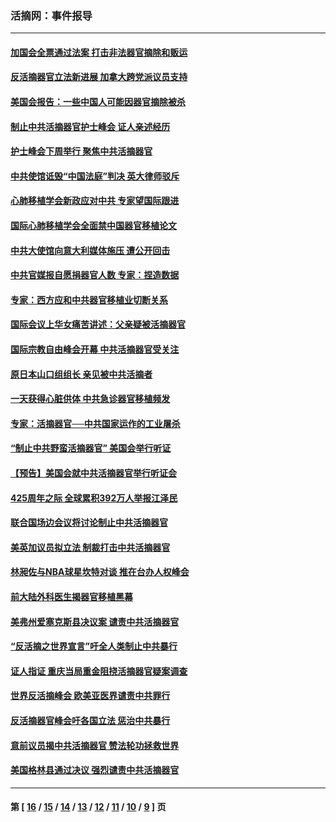 ### 活摘网：事件报导
---
#### [加国会全票通过法案 打击非法器官摘除和贩运](../../pages/nf5877/n13884924.md?03100430) 
#### [反活摘器官立法新进展 加拿大跨党派议员支持](../../pages/nf5877/n13876061.md?03100430) 
#### [美国会报告：一些中国人可能因器官摘除被杀](../../pages/nf5877/n13867964.md?03100430) 
#### [制止中共活摘器官护士峰会 证人亲述经历](../../pages/nf5877/n13859007.md?03100430) 
#### [护士峰会下周举行 聚焦中共活摘器官](../../pages/nf5877/n13855418.md?03100430) 
#### [中共使馆诋毁“中国法庭”判决 英大律师驳斥](../../pages/nf5877/n13833945.md?03100430) 
#### [心肺移植学会新政应对中共 专家望国际跟进](../../pages/nf5877/n13829043.md?03100430) 
#### [国际心肺移植学会全面禁中国器官移植论文](../../pages/nf5877/n13827785.md?03100430) 
#### [中共大使馆向意大利媒体施压 遭公开回击](../../pages/nf5877/n13826038.md?03100430) 
#### [中共官媒报自愿捐器官人数 专家：捏造数据](../../pages/nf5877/n13814130.md?03100430) 
#### [专家：西方应和中共器官移植业切断关系](../../pages/nf5877/n13772828.md?03100430) 
#### [国际会议上华女痛苦讲述：父亲疑被活摘器官](../../pages/nf5877/n13771583.md?03100430) 
#### [国际宗教自由峰会开幕 中共活摘器官受关注](../../pages/nf5877/n13769995.md?03100430) 
#### [原日本山口组组长 亲见被中共活摘者](../../pages/nf5877/n13767360.md?03100430) 
#### [一天获得心脏供体 中共急诊器官移植频发](../../pages/nf5877/n13764689.md?03100430) 
#### [专家：活摘器官──中共国家运作的工业屠杀](../../pages/nf5877/n13761178.md?03100430) 
#### [“制止中共野蛮活摘器官” 美国会举行听证](../../pages/nf5877/n13735831.md?03100430) 
#### [【预告】美国会就中共活摘器官举行听证会](../../pages/nf5877/n13732843.md?03100430) 
#### [425周年之际 全球累积392万人举报江泽民](../../pages/nf5877/n13719232.md?03100430) 
#### [联合国场边会议将讨论制止中共活摘器官](../../pages/nf5877/n13656361.md?03100430) 
#### [美英加议员拟立法 制裁打击中共活摘器官](../../pages/nf5877/n13430251.md?03100430) 
#### [林昶佐与NBA球星坎特对谈 推在台办人权峰会](../../pages/nf5877/n13414467.md?03100430) 
#### [前大陆外科医生揭器官移植黑幕](../../pages/nf5877/n13401416.md?03100430) 
#### [美弗州爱塞克斯县决议案 谴责中共活摘器官](../../pages/nf5877/n13320919.md?03100430) 
#### [“反活摘之世界宣言”吁全人类制止中共暴行](../../pages/nf5877/n13259730.md?03100430) 
#### [证人指证 重庆当局重金阻挠活摘器官疑案调查](../../pages/nf5877/n13259127.md?03100430) 
#### [世界反活摘峰会 欧美亚医界谴责中共罪行](../../pages/nf5877/n13253550.md?03100430) 
#### [反活摘器官峰会吁各国立法 惩治中共暴行](../../pages/nf5877/n13245052.md?03100430) 
#### [意前议员揭中共活摘器官 赞法轮功拯救世界](../../pages/nf5877/n13203445.md?03100430) 
#### [美国格林县通过决议 强烈谴责中共活摘器官](../../pages/nf5877/n13119367.md?03100430) 

---
#### 第 [ [16](./16.md?03100430) / [15](./15.md?03100430) / [14](./14.md?03100430) / [13](./13.md?03100430) / [12](./12.md?03100430) / [11](./11.md?03100430) / [10](./10.md?03100430) / [9](./9.md?03100430) ] 页
